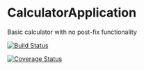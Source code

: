 # CalculatorApplication
Basic calculator with no post-fix functionality

[![Build Status](https://app.bitrise.io/app/6d2d18b9dbb13194/status.svg?token=vd8EaLvKI8S8KdG6Ei-XIQ)](https://app.bitrise.io/app/6d2d18b9dbb13194)

[![Coverage Status](https://coveralls.io/repos/github/olebogeng98/CalculatorApp/badge.svg?branch=master)](https://coveralls.io/github/olebogeng98/CalculatorApp?branch=master)
